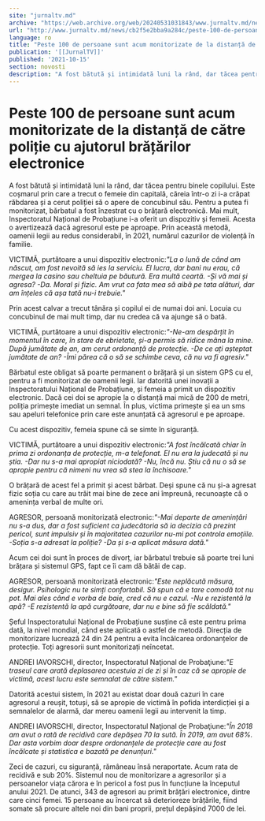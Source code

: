 ```yaml
---
site: "jurnaltv.md"
archive: "https://web.archive.org/web/20240531031843/www.jurnaltv.md/news/cb2f5e2bba9a284c/peste-100-de-persoane-sunt-acum-"
url: "http://www.jurnaltv.md/news/cb2f5e2bba9a284c/peste-100-de-persoane-sunt-acum-"
language: ro
title: "Peste 100 de persoane sunt acum monitorizate de la distanță de către poliție cu ajutorul brățărilor electronice"
publication: '[[JurnalTV]]'
published: '2021-10-15'
section: novosti
description: "A fost bătută și intimidată luni la rând, dar tăcea pentru binele copilului. Este coșmarul prin care a trecut o femeie din capitală, căreia într-o zi i-a crăpat răbdarea și a cerut poliției să o apere de concubinul său. Pentru a putea fi monitorizat, bărbatul a fost înzestrat cu o brățară electronică. Mai mult, Inspectoratul Național de Probațiune i-a oferit un dispozitiv și femeii. Acesta o avertizează dacă agresorul este pe aproape. Prin această metodă, oamenii legii au redus considerabil, în 2021, numărul cazurilor de violență în familie."
---
```


# Peste 100 de persoane sunt acum monitorizate de la distanță de către poliție cu ajutorul brățărilor electronice

A fost bătută și intimidată luni la rând, dar tăcea pentru binele copilului. Este coșmarul prin care a trecut o femeie din capitală, căreia într-o zi i-a crăpat răbdarea și a cerut poliției să o apere de concubinul său. Pentru a putea fi monitorizat, bărbatul a fost înzestrat cu o brățară electronică. Mai mult, Inspectoratul Național de Probațiune i-a oferit un dispozitiv și femeii. Acesta o avertizează dacă agresorul este pe aproape. Prin această metodă, oamenii legii au redus considerabil, în 2021, numărul cazurilor de violență în familie.

VICTIMĂ, purtătoare a unui dispozitiv electronic:*"La o lună de când am născut, am fost nevoită să ies la serviciu. El lucra, dar bani nu erau, că mergea la casino sau cheltuia pe băutură. Era multă ceartă. -Și vă mai și agresa? -Da. Moral și fizic. Am vrut ca fata mea să aibă pe tata alături, dar am înțeles că așa tată nu-i trebuie."*

Prin acest calvar a trecut tânăra și copilul ei de numai doi ani. Locuia cu concubinul de mai mult timp, dar nu credea că va ajunge să o bată.

VICTIMĂ, purtătoare a unui dispozitiv electronic:*"-Ne-am despărțit în momentul în care, în stare de ebrietate, și-a permis să ridice mâna la mine. După jumătate de an, am cerut ordonanță de protecție. -De ce ați așteptat jumătate de an? -Îmi părea că o să se schimbe ceva, că nu va fi agresiv."*

Bărbatul este obligat să poarte permanent o brățară și un sistem GPS cu el, pentru a fi monitorizat de oamenii legii. Iar datorită unei inovații a Inspectoratului Național de Probațiune, și femeia a primit un dispozitiv electronic. Dacă cei doi se apropie la o distanță mai mică de 200 de metri, poliția primește imediat un semnal. În plus, victima primește și ea un sms sau apeluri telefonice prin care este anunțată că agresorul e pe aproape.

Cu acest dispozitiv, femeia spune că se simte în siguranță.

VICTIMĂ, purtătoare a unui dispozitiv electronic:*"A fost încălcată chiar în prima zi ordonanța de protecție, m-a telefonat. El nu era la judecată și nu știa. -Dar nu s-a mai apropiat niciodată? -Nu, încă nu. Știu că nu o să se apropie pentru că nimeni nu vrea să stea la închisoare."*

O brățară de acest fel a primit și acest bărbat. Deși spune că nu și-a agresat fizic soția cu care au trăit mai bine de zece ani împreună, recunoaște că o amenința verbal de multe ori.

AGRESOR, persoană monitorizată electronic:*"-Mai departe de amenințări nu s-a dus, dar a fost suficient ca judecătoria să ia decizia că prezint pericol, sunt impulsiv și în majoritatea cazurilor nu-mi pot controla emoțiile. -Soția s-a adresat la poliție? -Da și s-a aplicat măsura dată."*

Acum cei doi sunt în proces de divorț, iar bărbatul trebuie să poarte trei luni brățara și sistemul GPS, fapt ce îi cam dă bătăi de cap.

AGRESOR, persoană monitorizată electronic:*"Este neplăcută măsura, desigur. Psihologic nu te simți confortabil. Să spun că e tare comodă tot nu pot. Mai ales când e vorba de baie, cred că nu e cazul. -Nu e rezistentă la apă? -E rezistentă la apă curgătoare, dar nu e bine să fie scăldată."*

Șeful Inspectoratului Național de Probațiune susține că este pentru prima dată, la nivel mondial, când este aplicată o astfel de metodă. Direcția de monitorizare lucrează 24 din 24 pentru a evita încălcarea ordonanțelor de protecție. Toți agresorii sunt monitorizați neîncetat.

ANDREI IAVORSCHI, director, Inspectoratul Naţional de Probaţiune:*"E traseul care arată deplasarea acestuia zi de zi și în caz că se apropie de victimă, acest lucru este semnalat de către sistem."*

Datorită acestui sistem, în 2021 au existat doar două cazuri în care agresorul a reușit, totuși, să se apropie de victimă în pofida interdicției și a semnalelor de alarmă, dar mereu oamenii legii au intervenit la timp.

ANDREI IAVORSCHI, director, Inspectoratul Naţional de Probaţiune:*"În 2018 am avut o rată de recidivă care depășea 70 la sută. În 2019, am avut 68%. Dar asta vorbim doar despre ordonanțele de protecție care au fost încălcate și statistica e bazată pe denunțuri."*

Zeci de cazuri, cu siguranță, rămâneau însă neraportate. Acum rata de recidivă e sub 20%. Sistemul nou de monitorizare a agresorilor și a persoanelor viața cărora e în pericol a fost pus în funcțiune la începutul anului 2021. De atunci, 343 de agresori au primit brățări electronice, dintre care cinci femei. 15 persoane au încercat să deterioreze brățările, fiind somate să procure altele noi din bani proprii, prețul depășind 7000 de lei.